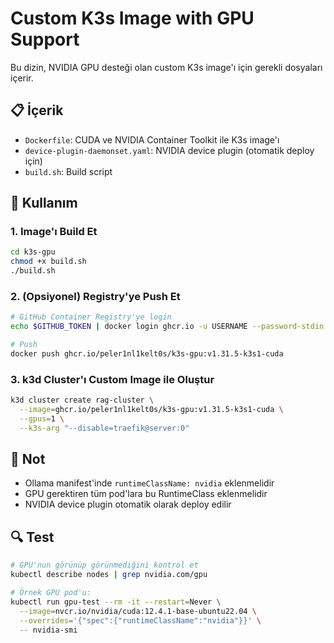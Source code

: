 # Custom K3s Image with GPU Support

Bu dizin, NVIDIA GPU desteği olan custom K3s image'ı için gerekli dosyaları içerir.

## 📋 İçerik

- `Dockerfile`: CUDA ve NVIDIA Container Toolkit ile K3s image'ı
- `device-plugin-daemonset.yaml`: NVIDIA device plugin (otomatik deploy için)
- `build.sh`: Build script

## 🚀 Kullanım

### 1. Image'ı Build Et

```bash
cd k3s-gpu
chmod +x build.sh
./build.sh
```

### 2. (Opsiyonel) Registry'ye Push Et

```bash
# GitHub Container Registry'ye login
echo $GITHUB_TOKEN | docker login ghcr.io -u USERNAME --password-stdin

# Push
docker push ghcr.io/peler1nl1kelt0s/k3s-gpu:v1.31.5-k3s1-cuda
```

### 3. k3d Cluster'ı Custom Image ile Oluştur

```bash
k3d cluster create rag-cluster \
  --image=ghcr.io/peler1nl1kelt0s/k3s-gpu:v1.31.5-k3s1-cuda \
  --gpus=1 \
  --k3s-arg "--disable=traefik@server:0"
```

## 📝 Not

- Ollama manifest'inde `runtimeClassName: nvidia` eklenmelidir
- GPU gerektiren tüm pod'lara bu RuntimeClass eklenmelidir
- NVIDIA device plugin otomatik olarak deploy edilir

## 🔍 Test

```bash
# GPU'nun görünüp görünmediğini kontrol et
kubectl describe nodes | grep nvidia.com/gpu

# Örnek GPU pod'u:
kubectl run gpu-test --rm -it --restart=Never \
  --image=nvcr.io/nvidia/cuda:12.4.1-base-ubuntu22.04 \
  --overrides='{"spec":{"runtimeClassName":"nvidia"}}' \
  -- nvidia-smi
```

